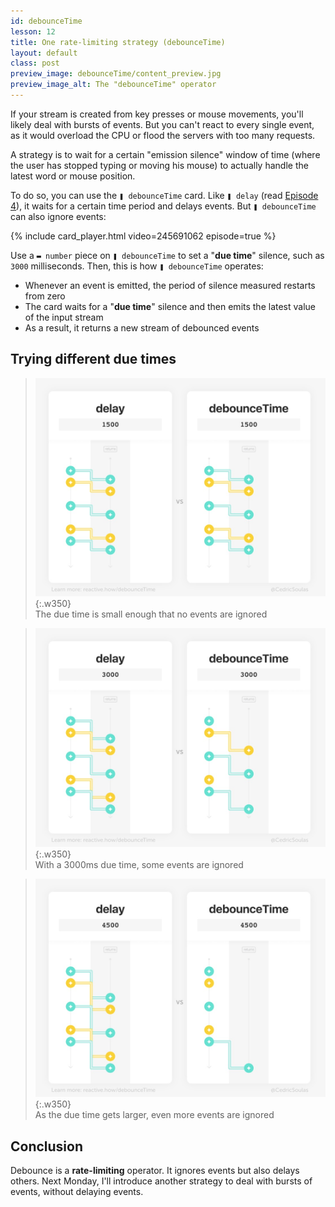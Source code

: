```yaml
---
id: debounceTime
lesson: 12
title: One rate-limiting strategy (debounceTime)
layout: default
class: post
preview_image: debounceTime/content_preview.jpg
preview_image_alt: The "debounceTime" operator
---
```


If your stream is created from key presses or mouse movements, you'll likely deal with bursts of events. 
But you can't react to every single event, as it would overload the CPU or flood the servers with too many requests.

A strategy is to wait for a certain "emission silence" window of time (where the user has stopped typing or moving his mouse) to actually handle the latest word or mouse position.

To do so, you can use the `❚ debounceTime` card. Like `❚ delay` (read [Episode 4](/delay)), it waits for a certain time period and delays events. But `❚ debounceTime` can also ignore events:

{% include card_player.html video=245691062 episode=true %}

Use a `▬ number` piece on `❚ debounceTime` to set a "**due time**" silence, such as `3000` milliseconds. Then, this is how `❚ debounceTime` operates:

- Whenever an event is emitted, the period of silence measured restarts from zero
- The card waits for a "**due time**" silence and then emits the latest value of the input stream
- As a result, it returns a new stream of debounced events

## Trying different due times

> ![](img/debounceTime/delayDebounceTime1500.jpg){:.w350}<br/>
> The due time is small enough that no events are ignored

> ![](img/debounceTime/delayDebounceTime3000.jpg){:.w350}<br/>
> With a 3000ms due time, some events are ignored

> ![](img/debounceTime/delayDebounceTime4500.jpg){:.w350}<br/>
> As the due time gets larger, even more events are ignored

## Conclusion

Debounce is a **rate-limiting** operator. It ignores events but also delays others. Next Monday, I'll introduce another strategy to deal with bursts of events, without delaying events.